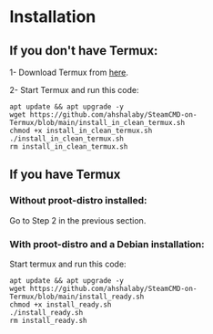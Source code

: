 # Installation
## If you don't have Termux:
1- Download Termux from [here](https://github.com/termux/termux-app/releases/download/v0.118.0/termux-app_v0.118.0+github-debug_universal.apk).

2- Start Termux and run this code: 
```
apt update && apt upgrade -y
wget https://github.com/ahshalaby/SteamCMD-on-Termux/blob/main/install_in_clean_termux.sh
chmod +x install_in_clean_termux.sh
./install_in_clean_termux.sh
rm install_in_clean_termux.sh
```

## If you have Termux
### Without proot-distro installed:
Go to Step 2 in the previous section.

### With proot-distro and a Debian installation:
Start termux and run this code:
```
apt update && apt upgrade -y
wget https://github.com/ahshalaby/SteamCMD-on-Termux/blob/main/install_ready.sh
chmod +x install_ready.sh
./install_ready.sh
rm install_ready.sh
```
